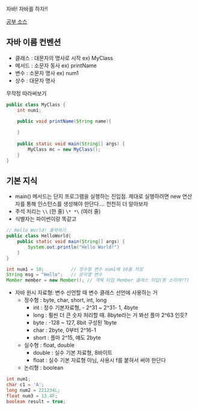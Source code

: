 자바! 자바를 하자!!

[공부 소스](https://dinfree.com/lecture/language/112_java_2.html)



## 자바 이름 컨벤션

- 클래스 : 대문자의 명사로 시작 ex) MyClass
- 메서드 :  소문자 동사 ex) printName
- 변수 : 소문자 명사 ex) num1
- 상수 : 대문자 명사



무작정 따라써보기

```java
public class MyClass {
    int num1;
    
    public void printName(String name){
        
    }
    
    public static void main(String[] args) {
        MyClass mc = new MyClass();
    }
}
```



## 기본 지식

- main() 메서드는 단지 프로그램을 실행하는 진입점. 제대로 실행하려면 new 연산자를 통해 인스턴스를 생성해야 한단다.... 천천히 더 알아보자
- 주석 처리는 `\\` (한 줄) `\* *\` (여러 줄)
- 식별자는 파이썬이랑 똑같고



```java
// Hello World! 출력하기
public class HelloWorld{
    public static void main(String[] args) {
        System.out.println("Hello World!")
    }
}
```

```java
int num1 = 10;			// 정수형 변수 num1에 10을 저장
String msg = "Hello";	// 문자열 변수
Member member = new Member(); // 객체 타입 Member 클래스 타입(뭔 소리여??)
```



- 자바 원시 자료형: 변수 선언할 때 변수 클래스 선언에 사용하는 거
  - 정수형 : byte, char, short, int, long
    - int :  정수 기본자료형, - 2^31 ~ 2^31- 1, 4byte
    - long : 훨씬 더 큰 숫자 처리할 때. 8byte라는 거 봐선 플마 2^63 인듯?
    - byte : -128 ~ 127, 8bit 구성된 1byte
    - char : 2byte, 0부터 2^16-1
    - short : 플마 2^15, 얘도 2byte
  - 실수형 : float, double
    - double : 실수 기본 자료형, 8바이트
    - float : 실수 기본 자료형 아님, 사용시 f를 붙혀서 써야 한단다
  - 논리형 : boolean

```java
int num1;
char c1 = 'A';
long num2 = 221234L;
float num3 = 13.4F;
boolean result = true;
```











